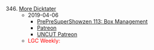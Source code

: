 346. [More Dicktater](https://linuxgamecast.com/2019/04/linuxgamecast-weekly-346-more-dicktater/)
     * 2019-04-06
        * [PrePreSuperShowzen 113: Box Management](https://www.patreon.com/posts/prepresupershowz-25944344)
        * [Patreon](https://www.patreon.com/posts/linuxgamecast-25944383)
        * [UNCUT Patreon](https://www.patreon.com/posts/linuxgamecast-25944306)
     * <span style="color:red">LGC Weekly:</span>
